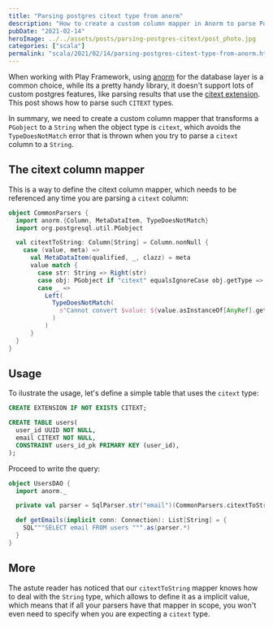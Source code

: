 ```yaml
---
title: "Parsing postgres citext type from anorm"
description: "How to create a custom column mapper in Anorm to parse PostgreSQL citext extension types without getting TypeDoesNotMatch errors."
pubDate: "2021-02-14"
heroImage: ../../assets/posts/parsing-postgres-citext/post_photo.jpg
categories: ["scala"]
permalink: "scala/2021/02/14/parsing-postgres-citext-type-from-anorm.html"
---
```


When working with Play Framework, using [anorm](https://playframework.github.io/anorm/) for the database layer is a common choice, while its a pretty handy library, it doesn't support lots of custom postgres features, like parsing results that use the [citext extension](https://www.postgresql.org/docs/current/citext.html). This post shows how to parse such `CITEXT` types.

In summary, we need to create a custom column mapper that transforms a `PGobject` to a `String` when the object type is `citext`, which avoids the `TypeDoesNotMatch` error that is thrown when you try to parse a `citext` column to a `String`.

## The citext column mapper

This is a way to define the citext column mapper, which needs to be referenced any time you are parsing a `citext` column:

```scala
object CommonParsers {
  import anorm.{Column, MetaDataItem, TypeDoesNotMatch}
  import org.postgresql.util.PGobject

  val citextToString: Column[String] = Column.nonNull {
    case (value, meta) =>
      val MetaDataItem(qualified, _, clazz) = meta
      value match {
        case str: String => Right(str)
        case obj: PGobject if "citext" equalsIgnoreCase obj.getType => Right(obj.getValue)
        case _ =>
          Left(
            TypeDoesNotMatch(
              s"Cannot convert $value: ${value.asInstanceOf[AnyRef].getClass} to String for column $qualified, class = $clazz"
            )
          )
      }
  }
}
```

## Usage

To ilustrate the usage, let's define a simple table that uses the `citext` type:

```sql
CREATE EXTENSION IF NOT EXISTS CITEXT;

CREATE TABLE users(
  user_id UUID NOT NULL,
  email CITEXT NOT NULL,
  CONSTRAINT users_id_pk PRIMARY KEY (user_id),
);
```

Proceed to write the query:

```scala
object UsersDAO {
  import anorm._

  private val parser = SqlParser.str("email")(CommonParsers.citextToString))

  def getEmails(implicit conn: Connection): List[String] = {
    SQL"""SELECT email FROM users """.as(parser.*)
  }
}
```

## More

The astute reader has noticed that our `citextToString` mapper knows how to deal with the `String` type, which allows to define it as a implicit value, which means that if all your parsers have that mapper in scope, you won't even need to specify when you are expecting a `citext` type.
